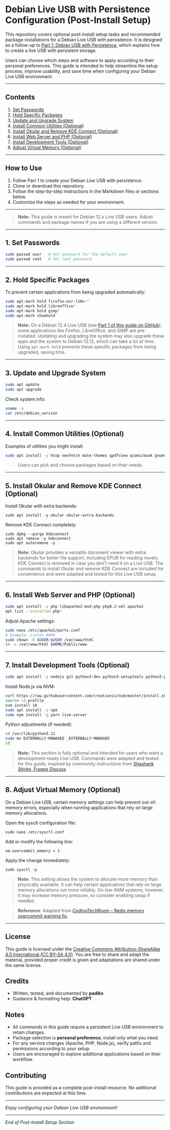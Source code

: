 # Debian Live USB with Persistence Configuration (Post-Install Setup)

This repository covers optional post-install setup tasks and recommended package installations for a Debian Live USB with persistence. It is designed as a follow-up to [Part 1: Debian USB with Persistence](https://github.com/padiks/debian-usb-with-persistence), which explains how to create a live USB with persistent storage.

Users can choose which steps and software to apply according to their personal preferences. This guide is intended to help streamline the setup process, improve usability, and save time when configuring your Debian Live USB environment.

---

## Contents

1. [Set Passwords](#1-set-passwords)
2. [Hold Specific Packages](#2-hold-specific-packages)
3. [Update and Upgrade System](#3-update-and-upgrade-system)
4. [Install Common Utilities (Optional)](#4-install-common-utilities-optional)
5. [Install Okular and Remove KDE Connect (Optional)](#5-install-okular-and-remove-kde-connect-optional)
6. [Install Web Server and PHP (Optional)](#6-install-web-server-and-php-optional)
7. [Install Development Tools (Optional)](#7-install-development-tools-optional)
8. [Adjust Virtual Memory (Optional)](#8-adjust-virtual-memory-optional)

---

## How to Use

1. Follow Part 1 to create your Debian Live USB with persistence.  
2. Clone or download this repository.  
3. Follow the step-by-step instructions in the Markdown files or sections below.  
4. Customize the steps as needed for your environment.

---

> **Note:** This guide is meant for Debian 12.x Live USB users. Adjust commands and package names if you are using a different version.


---

## 1. Set Passwords

```bash
sudo passwd user   # Set password for the default user
sudo passwd root   # Set root password
```

---

## 2. Hold Specific Packages

To prevent certain applications from being upgraded automatically:

```bash
sudo apt-mark hold firefox-esr-l10n-*
sudo apt-mark hold libreoffice*
sudo apt-mark hold gimp*
sudo apt-mark showhold
```

> **Note:** On a Debian 12.4 Live USB (see [Part 1 of this guide on GitHub](https://github.com/padiks/debian-usb-with-persistence)), some applications like Firefox, LibreOffice, and GIMP are pre-installed. Updating and upgrading the system may also upgrade these apps and the system to Debian 12.12, which can take a lot of time. Using `apt-mark hold` prevents these specific packages from being upgraded, saving time.

---

## 3. Update and Upgrade System

```bash
sudo apt update
sudo apt upgrade
```

Check system info:

```bash
uname -a
cat /etc/debian_version
```

---

## 4. Install Common Utilities (Optional)

Examples of utilities you might install:

```bash
sudo apt install -y htop neofetch mate-themes qpdfview qcomicbook gnome-calculator gnome-screenshot audacious vlc easytag speedtest-cli filezilla transmission bluefish falkon lynx wget zip
```

> Users can pick and choose packages based on their needs.

---

## 5. Install Okular and Remove KDE Connect (Optional)

Install Okular with extra backends:

```
sudo apt install -y okular okular-extra-backends
```

Remove KDE Connect completely:

```
sudo dpkg --purge kdeconnect
sudo apt remove -y kdeconnect
sudo apt autoremove -y
```

> **Note:** Okular provides a versatile document viewer with extra backends for better file support, including EPUB for reading novels. KDE Connect is removed in case you don’t need it on a Live USB. The commands to install Okular and remove KDE Connect are included for convenience and were adapted and tested for this Live USB setup.

---

## 6. Install Web Server and PHP (Optional)

```bash
sudo apt install -y php libapache2-mod-php php8.2-xml apache2
apt list --installed php*
```

Adjust Apache settings:

```bash
sudo nano /etc/apache2/ports.conf
# Example: Listen 8080
sudo chown -R $USER:$USER /var/www/html
ln -s /var/www/html $HOME/Public/www
```

---

## 7. Install Development Tools (Optional)

```bash
sudo apt install -y nodejs git python3-dev python3-setuptools python3-pip python3-distutils python3.11-dev python3.11-venv virtualenv software-properties-common xvfb libfontconfig1 wkhtmltopdf curl
```

Install Node.js via NVM:

```bash
curl https://raw.githubusercontent.com/creationix/nvm/master/install.sh | bash
source ~/.profile
nvm install 18
sudo apt install -y npm
sudo npm install -g yarn live-server
```

Python adjustments (if needed):

```bash
cd /usr/lib/python3.11
sudo mv EXTERNALLY-MANAGED _EXTERNALLY-MANAGED
cd
```

> **Note:** This section is fully optional and intended for users who want a development-ready Live USB. Commands were adapted and tested for this guide, inspired by community instructions from [Shashank Shirke, Frappe Discuss](https://discuss.frappe.io/t/guide-how-to-install-erpnext-v14-on-linux-ubuntu-step-by-step-instructions/92960).

---

## 8. Adjust Virtual Memory (Optional)

On a Debian Live USB, certain memory settings can help prevent out-of-memory errors, especially when running applications that rely on large memory allocations.

Open the sysctl configuration file:

```
sudo nano /etc/sysctl.conf
```

Add or modify the following line:

```
vm.overcommit_memory = 1
```

Apply the change immediately:

```
sudo sysctl -p
```

> **Note:** This setting allows the system to allocate more memory than physically available. It can help certain applications that rely on large memory allocations run more reliably. On low-RAM systems, however, it may increase memory pressure, so consider enabling swap if needed.

> **Reference**: Adapted from [CodingTechRoom – Redis memory overcommit warning fix](https://codingtechroom.com/question/redis-memory-overcommit-warning-fix).

---

## License

This guide is licensed under the [Creative Commons Attribution-ShareAlike 4.0 International (CC BY-SA 4.0)](https://creativecommons.org/licenses/by-sa/4.0/). You are free to share and adapt the material, provided proper credit is given and adaptations are shared under the same license.

## Credits

- Written, tested, and documented by **padiks**
- Guidance & formatting help: **ChatGPT**

## Notes

- All commands in this guide require a persistent Live USB environment to retain changes.
- Package selection is **personal preference**; install only what you need.
- For any service changes (Apache, PHP, Node.js), verify paths and permissions according to your setup.
- Users are encouraged to explore additional applications based on their workflow.

## Contributing

This guide is provided as a complete post-install resource. No additional contributions are expected at this time.

---

*Enjoy configuring your Debian Live USB environment!*

---

*End of Post-Install Setup Section*

